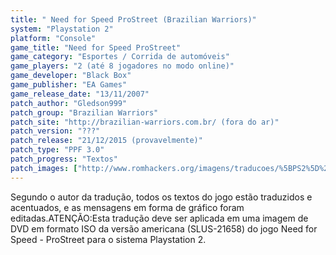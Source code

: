 ```yaml
---
title: " Need for Speed ProStreet (Brazilian Warriors)"
system: "Playstation 2"
platform: "Console"
game_title: "Need for Speed ProStreet"
game_category: "Esportes / Corrida de automóveis"
game_players: "2 (até 8 jogadores no modo online)"
game_developer: "Black Box"
game_publisher: "EA Games"
game_release_date: "13/11/2007"
patch_author: "Gledson999"
patch_group: "Brazilian Warriors"
patch_site: "http://brazilian-warriors.com.br/ (fora do ar)"
patch_version: "???"
patch_release: "21/12/2015 (provavelmente)"
patch_type: "PPF 3.0"
patch_progress: "Textos"
patch_images: ["http://www.romhackers.org/imagens/traducoes/%5BPS2%5D%20Need%20for%20Speed%20-%20ProStreet%20-%20Gledson999%20-%201.jpg","http://www.romhackers.org/imagens/traducoes/%5BPS2%5D%20Need%20for%20Speed%20-%20ProStreet%20-%20Gledson999%20-%202.jpg","http://www.romhackers.org/imagens/traducoes/%5BPS2%5D%20Need%20for%20Speed%20-%20ProStreet%20-%20Gledson999%20-%203.jpg"]
---
```

Segundo o autor da tradução, todos os textos do jogo estão traduzidos e acentuados, e as mensagens em forma de gráfico foram editadas.ATENÇÃO:Esta tradução deve ser aplicada em uma imagem de DVD em formato ISO da versão americana (SLUS-21658) do jogo Need for Speed - ProStreet para o sistema Playstation 2.